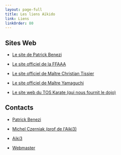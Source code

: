 ```yaml
---
layout: page-full
title: Les liens Aïkido
link: Liens
linkOrder: 80
---
```

## Sites Web

- <a href="http://www.aikido-benezi.com/" target="_blank">Le site de Patrick Benezi</a>

- <a href="http://www.aikido.com.fr/" target="_blank">Le site officiel de la FFAAA</a>

- <a href="http://www.christiantissier.com/" target="_blank">Le site officiel de Maître Christian Tissier</a>

- <a href="http://www.yamaguchi-aikido.com/html/menu.html" target="_blank">Le site officiel de Maître Yamaguchi</a>

- <a href="http://www.toskarate.com/" target="_blank">Le site web du TOS Karate (qui nous fournit le dojo)</a>

## Contacts

- <a href="mailto:patrick.benezi@noos.com">Patrick Benezi</a>

- <a href="mailto:michel@aiki3.com">Michel Czerniak (prof de l'Aiki3)</a>

- <a href="mailto:info@aiki3.com">Aiki3</a>

- <a href="mailto:webmaster@aiki3.com">Webmaster</a>
